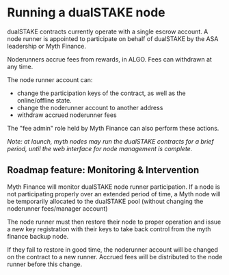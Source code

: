 # Running a dualSTAKE node

dualSTAKE contracts currently operate with a single escrow account. A node runner is appointed to participate on behalf of dualSTAKE by the ASA leadership or Myth Finance.

Noderunners accrue fees from rewards, in ALGO. Fees can withdrawn at any time.

The node runner account can:
- change the participation keys of the contract, as well as the online/offline state.
- change the noderunner account to another address
- withdraw accrued noderunner fees

The "fee admin" role held by Myth Finance can also perform these actions.

_Note: at launch, myth nodes may run the dualSTAKE contracts for a brief period, until the web interface for node management is complete._

## Roadmap feature: Monitoring & Intervention

Myth Finance will monitor dualSTAKE node runner participation. If a node is not participating properly over an extended period of time, a Myth node will be temporarily allocated to the dualSTAKE pool (without changing the noderunner fees/manager account)

The node runner must then restore their node to proper operation and issue a new key registration with their keys to take back control from the myth finance backup node.

If they fail to restore in good time, the noderunner account will be changed on the contract to a new runner. Accrued fees will be distributed to the node runner before this change.
